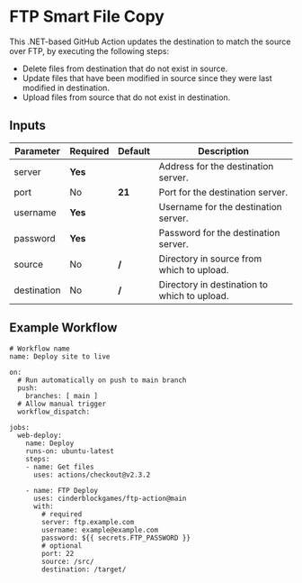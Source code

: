# FTP Smart File Copy
This .NET-based GitHub Action updates the destination to match the source over FTP, by executing the following steps:
- Delete files from destination that do not exist in source.
- Update files that have been modified in source since they were last modified in destination.
- Upload files from source that do not exist in destination.

## Inputs
| Parameter   | Required  | Default | Description                                  |
| ----------- | --------- | ------- | -------------------------------------------- |
| server      | **Yes**   |         | Address for the destination server.          |
| port        | No        | **21**  | Port for the destination server.             |
| username    | **Yes**   |         | Username for the destination server.         |
| password    | **Yes**   |         | Password for the destination server.         |
| source      | No        | **/**   | Directory in source from which to upload.    |
| destination | No        | **/**   | Directory in destination to which to upload. |

## Example Workflow
```
# Workflow name
name: Deploy site to live
 
on:
  # Run automatically on push to main branch
  push:
    branches: [ main ]
  # Allow manual trigger
  workflow_dispatch:

jobs:
  web-deploy:
    name: Deploy
    runs-on: ubuntu-latest
    steps:
    - name: Get files
      uses: actions/checkout@v2.3.2
      
    - name: FTP Deploy
      uses: cinderblockgames/ftp-action@main
      with:
        # required
        server: ftp.example.com
        username: example@example.com
        password: ${{ secrets.FTP_PASSWORD }}
        # optional
        port: 22
        source: /src/
        destination: /target/
```